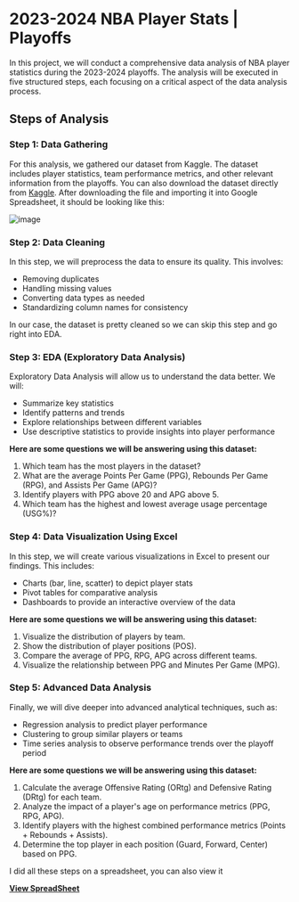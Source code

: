 # 2023-2024 NBA Player Stats | Playoffs

In this project, we will conduct a comprehensive data analysis of NBA player statistics during the 2023-2024 playoffs. The analysis will be executed in five structured steps, each focusing on a critical aspect of the data analysis process.

## Steps of Analysis

### Step 1: Data Gathering
For this analysis, we gathered our dataset from Kaggle. The dataset includes player statistics, team performance metrics, and other relevant information from the playoffs. You can also download the dataset directly from [Kaggle](https://www.kaggle.com/datasets/mohamedsaqibshouqi/2023-2024-nba-player-stats-playoffs).
After downloading the file and importing it into Google Spreadsheet, it should be looking like this:

![image](https://github.com/user-attachments/assets/ba016643-d299-44dc-9eab-fd614af3673e)

### Step 2: Data Cleaning
In this step, we will preprocess the data to ensure its quality. This involves:
- Removing duplicates
- Handling missing values
- Converting data types as needed
- Standardizing column names for consistency

In our case, the dataset is pretty cleaned so we can skip this step and go right into EDA.

### Step 3: EDA (Exploratory Data Analysis)
Exploratory Data Analysis will allow us to understand the data better. We will:
- Summarize key statistics
- Identify patterns and trends
- Explore relationships between different variables
- Use descriptive statistics to provide insights into player performance

**Here are some questions we will be answering using this dataset:**

1. Which team has the most players in the dataset?
2. What are the average Points Per Game (PPG), Rebounds Per Game (RPG), and Assists Per Game (APG)?
3. Identify players with PPG above 20 and APG above 5.
4. Which team has the highest and lowest average usage percentage (USG%)?

### Step 4: Data Visualization Using Excel
In this step, we will create various visualizations in Excel to present our findings. This includes:
- Charts (bar, line, scatter) to depict player stats
- Pivot tables for comparative analysis
- Dashboards to provide an interactive overview of the data

**Here are some questions we will be answering using this dataset:**

1. Visualize the distribution of players by team.
2. Show the distribution of player positions (POS).
3. Compare the average of PPG, RPG, APG across different teams.
4. Visualize the relationship between PPG and Minutes Per Game (MPG).

### Step 5: Advanced Data Analysis
Finally, we will dive deeper into advanced analytical techniques, such as:
- Regression analysis to predict player performance
- Clustering to group similar players or teams
- Time series analysis to observe performance trends over the playoff period

**Here are some questions we will be answering using this dataset:**

1. Calculate the average Offensive Rating (ORtg) and Defensive Rating (DRtg) for each team.
2. Analyze the impact of a player's age on performance metrics (PPG, RPG, APG).
3. Identify players with the highest combined performance metrics (Points + Rebounds + Assists).
4. Determine the top player in each position (Guard, Forward, Center) based on PPG.

I did all these steps on a spreadsheet, you can also view it

**[View SpreadSheet](https://docs.google.com/spreadsheets/d/1tHnJ40DBd0Hlb99XMe38RzafR-QXVIX2K179p8lHCwA/edit?usp=sharing)**
